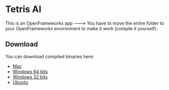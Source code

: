 # Tetris AI

This is an OpenFrameworks app ---> You have to move the entire folder to your OpenFrameworks environment to make it work (compile it yourself).

## Download
You can download compiled binaries here:

- [Mac](https://github.com/MrRobb/Artificial-Intelligence/releases/download/Tetrisv1.1/Tetris.AI.app.MacOS.zip)
- [Windows 64 bits]()
- [Windows 32 bits]()
- [Ubuntu]()
